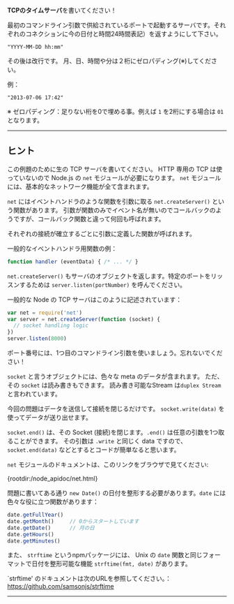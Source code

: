 **TCPのタイムサーバ**を書いてください！

最初のコマンドライン引数で供給されているポートで起動するサーバです。それぞれのコネクションに今の日付と時間24時間表記）を返すようにして下さい。

```
"YYYY-MM-DD hh:mm"
```

その後は改行です。
月、日、時間や分は２桁にゼロパディング(※)してください。

例：

```
"2013-07-06 17:42"
```

※ ゼロパディング：足りない桁を0で埋める事。例えば `1` を2桁にする場合は `01` となります。

----------------------------------------------------------------------
## ヒント

この例題のために生の TCP サーバを書いてください。 HTTP 専用の TCP は使っていないので Node.js の `net` モジュールが必要になります。
`net` モジュールには、基本的なネットワーク機能が全て含まれます。

`net` にはイベントハンドラのような関数を引数に取る `net.createServer()` という関数があります。
引数が関数のみでイベント名が無いのでコールバックのようですが、コールバック関数と違って何回も呼ばれます。

それぞれの接続が確立するごとに引数に定義した関数が呼ばれます。

一般的なイベントハンドラ用関数の例：

```js
function handler (eventData) { /* ... */ }
```

`net.createServer()` もサーバのオブジェクトを返します。特定のポートをリッスンするためは `server.listen(portNumber)` を呼んでください。

一般的な Node の TCP サーバはこのように記述されています：

```js
var net = require('net')
var server = net.createServer(function (socket) {
  // socket handling logic
})
server.listen(8000)
```

ポート番号には、1つ目のコマンドライン引数を使いましょう。忘れないでください！

`socket` と言うオブジェクトには、色々な meta のデータが含まれます。
ただ、その `socket` は読み書きもできます。 読み書き可能なStream は`duplex Stream` と言われています。

今回の問題はデータを送信して接続を閉じるだけです。
`socket.write(data)` を使ってデータが送り出せます。

`socket.end()` は、その Socket (接続)を閉じます。`.end()` は任意の引数を1つ取ることができます。
その引数は `.write` と同じく data ですので、`socket.end(data)` などとするとコードが簡単なると思います。

`net` モジュールのドキュメントは、このリンクをブラウザで見てください:

  {rootdir:/node_apidoc/net.html}

問題に書いてある通り `new Date()` の日付を整形する必要があります。`date` には色々な役に立つ関数があります：

```js
date.getFullYear()
date.getMonth()     // 0からスタートしています
date.getDate()      // 月の日
date.getHours()
date.getMinutes()
```

また、 `strftime` というnpmパッケージには、 Unix の `date` 関数と同じフォーマットで日付を整形可能な機能 `strftime(fmt, date)` があります。

`strftime' のドキュメントは次のURLを参照してください。：https://github.com/samsonjs/strftime

----------------------------------------------------------------------

